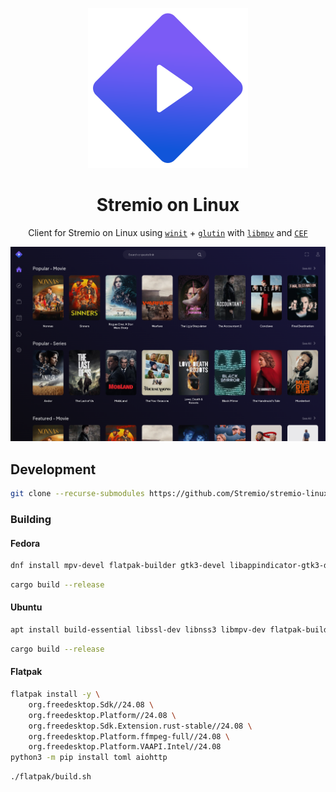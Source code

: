 <div align="center">

![Stremio icon](data/icons/com.stremio.App.svg "Stremio icon")

# Stremio on Linux 
Client for Stremio on Linux using [`winit`](https://github.com/rust-windowing/winit) + [`glutin`](https://github.com/rust-windowing/glutin) with [`libmpv`](https://github.com/mpv-player/mpv/blob/master/DOCS/man/libmpv.rst) and [`CEF`](https://github.com/chromiumembedded/cef)

<img src="data/screenshots/screenshot1.png" alrt="Screenshot" width="800" />

</div>

## Development

```bash
git clone --recurse-submodules https://github.com/Stremio/stremio-linux-shell
```

### Building

#### Fedora
```bash
dnf install mpv-devel flatpak-builder gtk3-devel libappindicator-gtk3-devel
```

```bash
cargo build --release
```

#### Ubuntu
```bash
apt install build-essential libssl-dev libnss3 libmpv-dev flatpak-builder libgtk-3-dev libappindicator3-dev
```

```bash
cargo build --release
```

#### Flatpak
```bash
flatpak install -y \
    org.freedesktop.Sdk//24.08 \
    org.freedesktop.Platform//24.08 \
    org.freedesktop.Sdk.Extension.rust-stable//24.08 \
    org.freedesktop.Platform.ffmpeg-full//24.08 \
    org.freedesktop.Platform.VAAPI.Intel//24.08
python3 -m pip install toml aiohttp
```

```bash
./flatpak/build.sh
```
